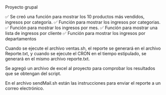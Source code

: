 Proyecto grupal

✅ Se creó una función para mostrar los 10 productos más vendidos, ingresos por categoría.
✅ Función para mostrar los ingresos por categorias.
✅ Función para mostrar los ingresos por mes.
✅ Función para mostrar una lista de ingresos por cliente
✅ Función para mostrar los ingresos por departamentos

Cuando se ejecute el archivo ventas.sh, el reporte se generará en el archivo Reporte.txt, 
y cuando se ejecute el CRON en el tiempo estipulado, se generará en el mismo archivo reporte.txt.

Se agregó un archivo de excel al proyecto para comprobar los resultados que se obtengan del script.

En el archivo sendMail.sh están las instrucciones para enviar el reporte a un correo electrónico.

